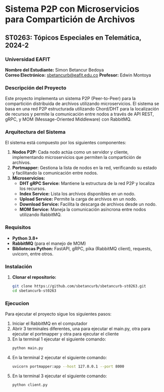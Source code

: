 ﻿# Sistema P2P con Microservicios para Compartición de Archivos

## ST0263: Tópicos Especiales en Telemática, 2024-2
### Universidad EAFIT

**Nombre del Estudiante:** Simon Betancur Bedoya  
**Correo Electrónico:** sbetancurb@eafit.edu.co
**Profesor:** Edwin Montoya

### Descripción del Proyecto

Este proyecto implementa un sistema P2P (Peer-to-Peer) para la compartición distribuida de archivos utilizando microservicios. El sistema se basa en una red P2P estructurada utilizando Chord/DHT para la localización de recursos y permite la comunicación entre nodos a través de API REST, gRPC, y MOM (Message-Oriented Middleware) con RabbitMQ.

### Arquitectura del Sistema

El sistema está compuesto por los siguientes componentes:

1. **Nodos P2P:** Cada nodo actúa como un servidor y cliente, implementando microservicios que permiten la compartición de archivos.
2. **Portmapper:** Gestiona la lista de nodos en la red, verificando su estado y facilitando la comunicación entre nodos.
3. **Microservicios:**
   - **DHT gRPC Service:** Mantiene la estructura de la red P2P y localiza los recursos.
   - **Index Service:** Lista los archivos disponibles en un nodo.
   - **Upload Service:** Permite la carga de archivos en un nodo.
   - **Download Service:** Facilita la descarga de archivos desde un nodo.
   - **MOM Service:** Maneja la comunicación asíncrona entre nodos utilizando RabbitMQ.

### Requisitos

- **Python 3.8+**
- **RabbitMQ** (para el manejo de MOM)
- **Bibliotecas Python:** FastAPI, gRPC, pika (RabbitMQ client), requests, uvicorn, entre otros.

### Instalación

1. **Clonar el repositorio:**

   ```bash
   git clone https://github.com/sbetancurb/sbetancurb-st0263.git
   cd sbetancurb-st0263
   
### Ejecucion

Para ejecutar el proyecto sigue los siguientes pasos:
1. Iniciar el RabbitMQ en el computador
2. Abrir 3 terminales diferentes, una para ejecutar el main.py, otra para ejecutar el portmapper y otra para ejecutar el cliente
3. En la terminal 1 ejecutar el siguiente comando:
   ```bash
   python main.py
4. En la terminal 2 ejecutar el siguiente comando:
   ```bash
   uvicorn portmapper:app --host 127.0.0.1 --port 8000
5. En la terminal 3 ejecutar el siguiente comando:
   ```bash
   python client.py
